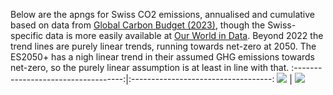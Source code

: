 Below are the apngs for Swiss CO2 emissions, annualised and cumulative based on data from [Global Carbon Budget (2023)](https://essd.copernicus.org/articles/15/5301/2023/), though the Swiss-specific data is more easily available at [Our World in Data](https://ourworldindata.org/co2/country/switzerland). Beyond 2022 the trend lines are purely linear trends, running towards net-zero at 2050. The ES2050+ has a nigh linear trend in their assumed GHG emissions towards net-zero, so the purely linear assumption is at least in line with that.
:-----------------------------------:|:-----------------------------------:
![](/Images/Linear_Annual_CO2_1960_2050_NetZero_to_2070.apng) | ![](/Images/Linear_Cumulative_CO2_1960_2050_NetZero_to_2070.apng)

